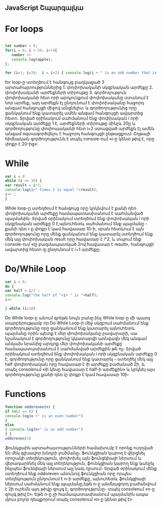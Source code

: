 JavaScript Շպարգալկա
--------------------

# For loops

 
```javascript

let number = 0;
for(i = 0; i < 50; i++){
   namber ++
   console.log(apple);
};

for (i=1; i<20;  i = i+2) { console.log(i + " is an odd number that is less than 20")} 

``` 
for loop-ը ստեղծում է հանգույց բաղկացած 3 արտահայտություններից 
    1. փոփոխականի սկզբնական արժեքը
    2. փոփոխականի արժեքների տիրույթը
    3. գործողություն փոփոխականի հետ որի արդյունքում փոփոխականը ստանում է նոր արժեք, այդ արժեքն էլ ընդունում է փոփոխականը հաջորդ անգամ հանգույցի միջով անցնելիս։
և գործողությունից որը ցանկանում ենք կատարել ամեն անգամ հանգույցի ավարտից հետո. 
    Տրված օրինակում սահմանում ենք փոփխական i որի սկզբնական արժեքը 1 է, արժեքների տիրույթը մինչև 20ը և գործողությունը փոփոպականի հետ i+2 ստացված արժեքն էլ ամեն անգամ օգտագործվելու է հաջորդ հանգույցի ընթացքում։ Շղթայի հիմնական գործողությունն է տպել console-ում «i-ը կենտ թիվ է, որը փոքր է 20-ից»:

# While 

```javascript
var i = 0 
while (i <= 10) {
var result = i*2; 
console.log(i+" times 2 is equal "+result); 
i++ ; 
}


```
While loop-ը ստեղծում է հանգույց որը կրկնվում է քանի դեռ փոփոխականի արժեքը համապատասխանում է սահմանված պայմանին։ 
    Տրված օրինակում ստեղծում ենք փոփոխական i որի սկզբնական արժեքը 0 է,այնուհետև սահմանում ենք պայմանը - քանի դեռ i-ը փոքր է կամ հավասար 10-ի, սրան հետևում է այն գործողությունը որը մենք ցանկանում ենք կատարել ստեղծում ենք մեկ այլ փոփոխական result որը հավասար է i*2, և տպում ենք console-ում «iը բազմապատկած 2ով հավասար է result», հանգույցի ավարտից հետո iը ընդունում է i+1 արժեքը։ 


# Do/While Loop

```javascript
var i = 0; 
do {
var half = i/2 ; 
console.log("the half of "+i+ " is "+half); 
i++

} while (i<10)

```
Do While loop-ը անում գրեթե նույն բանը ինչ While loop-ը մի պարզ տարբերությամբ որ Do While Loop-ի մեջ սկզբում սահմանում ենք գործողությունը որը ցանկանում ենք կատարել այնուհետև պայմանը որին պետք է մեր փոփոխականը բավարարի, սա նշանակում է գործողությունը կկատարվի առնվազն մեկ անգամ անկախ նրանից արդյոք մեր փոփոխականի արժեքը համապատասխանում է սահմանված արժեքին թե ոչ։
    Տրված օրինակում ստեղծում ենք փոփոխական i որի սկզբնական արժեքը 0 է, գործողությունը որը ցանկանում ենք կատարել - ստեղծել մեկ այլ half փոփոոխական որը հավասար է iի արժեքը բաժանած 2ի, և տպել consoleում «iի կեսը հավասար է half-ի արժեքին» և կրկնել այս գործողությունը քանի դեռ iը փոքր է կամ հավասար 10ի։ 



# Functions

```javascript
function oddoreven(n) {
if (n%2 == 0) {
console.log(n +" is an even number")
}
else 
{ console.log(n+" is an odd number")
} }
oddoreven(3)

```
ֆունկցաին արտահայտությունների համախումբ է որոնք ուղղված են մեկ գլխավոր խնդրի լուծմանը։ Ֆունկցիան կարող է վերցնել որոշակի տեղեկություն, փոփոխել այն ֆունցկիայի ներսում և վերադարձնել մեկ այլ տեղեկություն, ֆունկցիան կարող ենք կանչել ինչպես ֆունկիայի ներսում այլ նաև դրսում։ 
    Տրված օրինակում մենք ստեղծում ենք oddoreven անունով ֆունկցիան որը որպես տեղեկություն ընդունում է n-ի արժեքը, այնուհետև ֆունկցիայի ներսում սահմանում ենք պայմանը,եթե n-ը անմնացորդ բաժանվում է 2ի ուրեմն այդ թիվը զույգ է, գործողությունը- տպել consoleում «n-ը զույգ թիվ է»։ Եթե n-ը չի համապատասխանում պայմանին ապա մյուս բոլոր դեպքորում տպել consoleում «n-ը կենտ թիվ է» 
